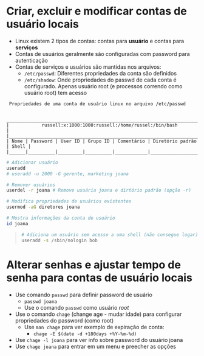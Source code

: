 # Criar, excluir e modificar contas de usuário locais

* Linux existem 2 tipos de contas: contas para **usuário** e contas para **serviços**
* Contas de usuários geralmente são configuradas com password para autenticação
* Contas de serviços e usuários são mantidas nos arquivos:
  * `/etc/passwd`: Diferentes propriedades da conta são definidos
  * `/etc/shadow`: Onde propriedades do passwd de cada conta é configurado. Apenas usuário root (e processos correndo como usuário root) tem acesso

```
 Propriedades de uma conta de usuário linux no arquivo /etc/passwd
 
 ______________________________________________________________________________
|            russell:x:1000:1000:russell:/home/russel:/bin/bash                |
|______________________________________________________________________________|
| Nome | Password | User ID | Grupo ID | Comentário | Diretório padrão | Shell |
|______|__________|_________|__________|____________|__________________|_______|
```

```bash
# Adicionar usuário
useradd
# useradd -u 2000 -G gerente, marketing joana

# Remover usuários
userdel -r joana # Remove usuária joana e dirtório padrão (opção -r)

# Modifica propriedades de usuários existentes
usermod -aG diretores joana

# Mostra informações da conta de usuário
id joana
```
> ```bash
> # Adiciona um usuário sem acesso a uma shell (não consegue logar)
> useradd -s /sbin/nologin bob
> ```

# Alterar senhas e ajustar tempo de senha para contas de usuário locais

* Use comando `passwd` para definir password de usuário
  - `passwd joana`
  - Use o comando `passwd` como usuário _root_
* Use o comando `chage` (change age - mudar idade) para configurar propriedades do password (como root)
  - Use `man chage` para ver exemplo de expiração de conta:
    - `chage -E $(date -d +180days +%Y-%m-%d)`
* Use `chage -l joana` para ver info sobre password do usuário joana
* Use `chage joana` para entrar em um menu e preecher as opções

